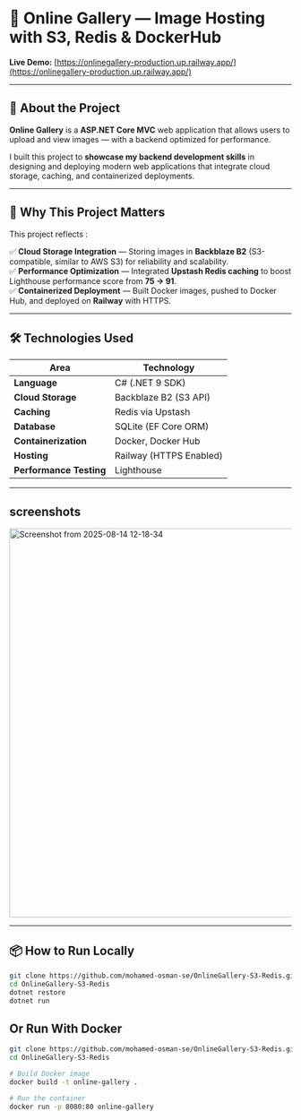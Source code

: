 # 📸 Online Gallery — Image Hosting with S3, Redis & DockerHub

**Live Demo:** [https://onlinegallery-production.up.railway.app/](https://onlinegallery-production.up.railway.app/)  

---

## 🧠 About the Project
**Online Gallery** is a **ASP.NET Core MVC** web application that allows users to upload and view images — with a backend optimized for performance.

I built this project to **showcase my backend development skills** in designing and deploying modern web applications that integrate cloud storage, caching, and containerized deployments.

---

## 🚀 Why This Project Matters
This project reflects :

✅ **Cloud Storage Integration** — Storing images in **Backblaze B2** (S3-compatible, similar to AWS S3) for reliability and scalability.  
✅ **Performance Optimization** — Integrated **Upstash Redis caching** to boost Lighthouse performance score from **75 → 91**.  
✅ **Containerized Deployment** — Built Docker images, pushed to Docker Hub, and deployed on **Railway** with HTTPS.  

---

## 🛠️ Technologies Used
| Area | Technology |
|------|------------|
| **Language** | C# (.NET 9 SDK) |
| **Cloud Storage** | Backblaze B2 (S3 API) |
| **Caching** | Redis via Upstash |
| **Database** | SQLite (EF Core ORM) |
| **Containerization** | Docker, Docker Hub |
| **Hosting** | Railway (HTTPS Enabled) |
| **Performance Testing** | Lighthouse |

---

## screenshots
<img width="1289" height="695" alt="Screenshot from 2025-08-14 12-18-34" src="https://github.com/user-attachments/assets/e50586a4-de3c-4a7e-a8cf-0b0c20e3e084" />

---

## 📦 How to Run Locally
```bash
git clone https://github.com/mohamed-osman-se/OnlineGallery-S3-Redis.git
cd OnlineGallery-S3-Redis
dotnet restore
dotnet run
```
## Or Run With Docker 
```bash
git clone https://github.com/mohamed-osman-se/OnlineGallery-S3-Redis.git
cd OnlineGallery-S3-Redis

# Build Docker image
docker build -t online-gallery .

# Run the container
docker run -p 8080:80 online-gallery

```

